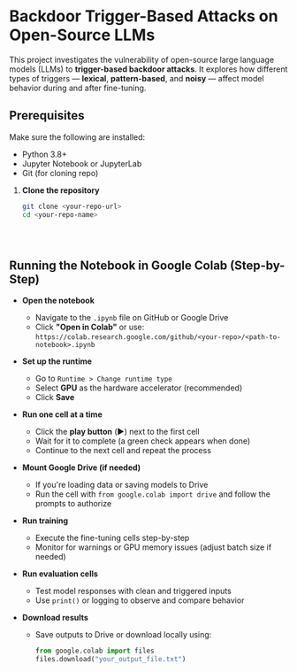 # Backdoor Trigger-Based Attacks on Open-Source LLMs

This project investigates the vulnerability of open-source large language models (LLMs) to **trigger-based backdoor attacks**. It explores how different types of triggers — **lexical**, **pattern-based**, and **noisy** — affect model behavior during and after fine-tuning.

## Prerequisites

Make sure the following are installed:

- Python 3.8+
- Jupyter Notebook or JupyterLab
- Git (for cloning repo)



1. **Clone the repository**
   ```bash
   git clone <your-repo-url>
   cd <your-repo-name>





## Running the Notebook in Google Colab (Step-by-Step)

- **Open the notebook**  
  - Navigate to the `.ipynb` file on GitHub or Google Drive  
  - Click **"Open in Colab"** or use:  
    `https://colab.research.google.com/github/<your-repo>/<path-to-notebook>.ipynb`

- **Set up the runtime**  
  - Go to `Runtime > Change runtime type`  
  - Select **GPU** as the hardware accelerator (recommended)  
  - Click **Save**

- **Run one cell at a time**  
  - Click the **play button** (▶️) next to the first cell  
  - Wait for it to complete (a green check appears when done)  
  - Continue to the next cell and repeat the process

- **Mount Google Drive (if needed)**  
  - If you're loading data or saving models to Drive  
  - Run the cell with `from google.colab import drive` and follow the prompts to authorize

- **Run training**  
  - Execute the fine-tuning cells step-by-step  
  - Monitor for warnings or GPU memory issues (adjust batch size if needed)

- **Run evaluation cells**  
  - Test model responses with clean and triggered inputs  
  - Use `print()` or logging to observe and compare behavior

- **Download results**  
  - Save outputs to Drive or download locally using:
    ```python
    from google.colab import files
    files.download("your_output_file.txt")
    ```
